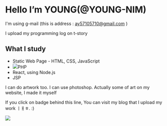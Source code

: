 # Hello  I’m YOUNG(@YOUNG-NIM) 
I'm using g-mail (this is address : ay57105710@gmail.com )

I upload my programming log on t-story


## What I study
- Static Web Page - HTML, CSS, JavaScript
- <img src="https://img.shields.io/badge/php-31A8FF?style=for-the-badge&logo=php&logoColor=white"/>PHP
- React, using Node.js
- JSP


I can do artwork too. I can use photoshop.
Actually some of art on my website, I made it myself

If you click on badge behind this line, You can visit my blog that I upload my work ㅣㅐㅎ. :)


<a href="https://coding-mukk.tistory.com/" target="_blank"><img src="https://img.shields.io/badge/tistory-31A8FF?style=for-the-badge&logo=tistory&logoColor=white"/></a>

<!---
YOUNG-NIM/YOUNG-NIM is a ✨ special ✨ repository because its `README.md` (this file) appears on your GitHub profile.
You can click the Preview link to take a look at your changes.
--->
